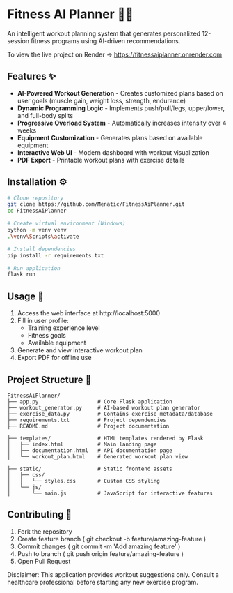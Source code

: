 # Fitness AI Planner 🤖💪

An intelligent workout planning system that generates personalized 12-session fitness programs using AI-driven recommendations.

To view the live project on Render -> https://fitnessaiplanner.onrender.com

## Features ✨
- **AI-Powered Workout Generation** - Creates customized plans based on user goals (muscle gain, weight loss, strength, endurance)
- **Dynamic Programming Logic** - Implements push/pull/legs, upper/lower, and full-body splits
- **Progressive Overload System** - Automatically increases intensity over 4 weeks
- **Equipment Customization** - Generates plans based on available equipment
- **Interactive Web UI** - Modern dashboard with workout visualization
- **PDF Export** - Printable workout plans with exercise details

## Installation ⚙️
```bash
# Clone repository
git clone https://github.com/Menatic/FitnessAiPlanner.git
cd FitnessAiPlanner

# Create virtual environment (Windows)
python -m venv venv
.\venv\Scripts\activate

# Install dependencies
pip install -r requirements.txt

# Run application
flask run
```

## Usage 🚀

1. Access the web interface at http://localhost:5000
2. Fill in user profile:
   - Training experience level
   - Fitness goals
   - Available equipment
3. Generate and view interactive workout plan
4. Export PDF for offline use


## Project Structure 📁

```graphsql
FitnessAiPlanner/
├── app.py                   # Core Flask application
├── workout_generator.py     # AI-based workout plan generator
├── exercise_data.py         # Contains exercise metadata/database
├── requirements.txt         # Project dependencies
├── README.md                # Project documentation

├── templates/               # HTML templates rendered by Flask
│   ├── index.html           # Main landing page
│   ├── documentation.html   # API documentation page
│   └── workout_plan.html    # Generated workout plan view

├── static/                  # Static frontend assets
│   ├── css/
│   │   └── styles.css       # Custom CSS styling
│   └── js/
│       └── main.js          # JavaScript for interactive features
```

## Contributing 🤝
1. Fork the repository
2. Create feature branch ( git checkout -b feature/amazing-feature )
3. Commit changes ( git commit -m 'Add amazing feature' )
4. Push to branch ( git push origin feature/amazing-feature )
5. Open Pull Request

Disclaimer: This application provides workout suggestions only. Consult a healthcare professional before starting any new exercise program.
